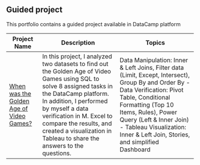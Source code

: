 ## **Guided project**
This portfolio contains a guided project available in DataCamp platform

| **Project Name** | **Description** | **Topics**|
|------------------|-----------------|-------------------------|
|[When was the Golden Age of Video Games?](https://github.com/carolinalay/guided_projects/tree/main/When%20was%20the%20Golden%20Age%20of%20Video%20Games%3F)|In this project, I analyzed two datasets to find out the Golden Age of Video Games using SQL to solve 8 assigned tasks in the DataCamp platform. In addition, I performed by myself a data verification in M. Excel to compare the results, and created a visualization in Tableau to share the answers to the questions.| Data Manipulation: Inner & Left Joins, Filter data (Limit, Except, Intersect), Group By and Order By - Data Verification: Pivot Table, Conditional Formatting (Top 10 Items, Rules), Power Query (Left & Inner Join) - Tableau Visualization: Inner & Left Join, Stories, and simplified Dashboard|
